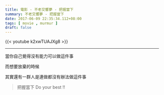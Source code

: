 ```yaml
---
title: 電影 - 不老交響夢 - 把握當下
summary: 不老交響夢 - 把握當下
date: 2017-06-09 22:35:34.112+08:00
tags: [ movie , murmur ]
draft: false
---
```


{{< youtube k2xwTUAJXg8 >}}

---

當你自己覺得沒有能力可以做這件事

而想要放棄的時候

其實還有一群人是連做都沒有辦法做這件事

> 把握當下 Do your best !!